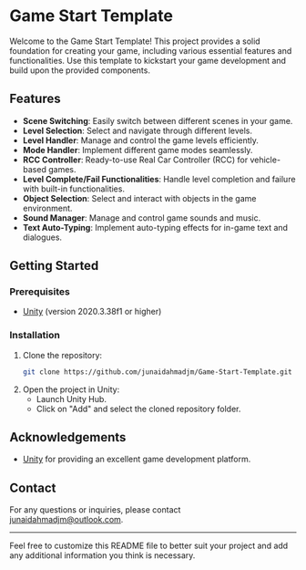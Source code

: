 # Game Start Template

Welcome to the Game Start Template! This project provides a solid foundation for creating your game, including various essential features and functionalities. Use this template to kickstart your game development and build upon the provided components.

## Features

- **Scene Switching**: Easily switch between different scenes in your game.
- **Level Selection**: Select and navigate through different levels.
- **Level Handler**: Manage and control the game levels efficiently.
- **Mode Handler**: Implement different game modes seamlessly.
- **RCC Controller**: Ready-to-use Real Car Controller (RCC) for vehicle-based games.
- **Level Complete/Fail Functionalities**: Handle level completion and failure with built-in functionalities.
- **Object Selection**: Select and interact with objects in the game environment.
- **Sound Manager**: Manage and control game sounds and music.
- **Text Auto-Typing**: Implement auto-typing effects for in-game text and dialogues.

## Getting Started

### Prerequisites

- [Unity](https://unity.com/) (version 2020.3.38f1 or higher)

### Installation

1. Clone the repository:
   ```bash
   git clone https://github.com/junaidahmadjm/Game-Start-Template.git
   ```
2. Open the project in Unity:
   - Launch Unity Hub.
   - Click on "Add" and select the cloned repository folder.

## Acknowledgements

- [Unity](https://unity.com/) for providing an excellent game development platform.

## Contact

For any questions or inquiries, please contact [junaidahmadjm@outlook.com](mailto:your-email@example.com).

---

Feel free to customize this README file to better suit your project and add any additional information you think is necessary.

